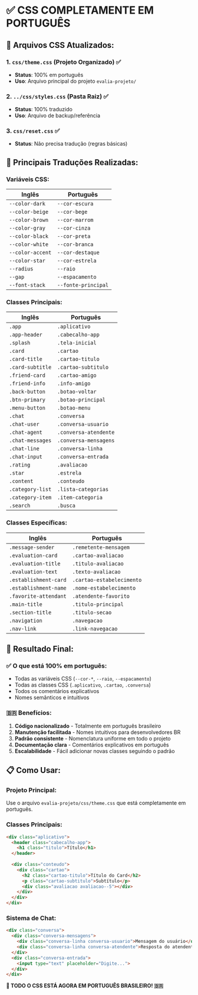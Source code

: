 # ✅ CSS COMPLETAMENTE EM PORTUGUÊS

## 📁 **Arquivos CSS Atualizados:**

### 1. **`css/theme.css`** (Projeto Organizado) ✅
- **Status**: 100% em português
- **Uso**: Arquivo principal do projeto `evalia-projeto/`

### 2. **`../css/styles.css`** (Pasta Raiz) ✅  
- **Status**: 100% traduzido
- **Uso**: Arquivo de backup/referência

### 3. **`css/reset.css`** ✅
- **Status**: Não precisa tradução (regras básicas)

## 🔄 **Principais Traduções Realizadas:**

### **Variáveis CSS:**
| **Inglês** | **Português** |
|------------|---------------|
| `--color-dark` | `--cor-escura` |
| `--color-beige` | `--cor-bege` |
| `--color-brown` | `--cor-marrom` |
| `--color-gray` | `--cor-cinza` |
| `--color-black` | `--cor-preta` |
| `--color-white` | `--cor-branca` |
| `--color-accent` | `--cor-destaque` |
| `--color-star` | `--cor-estrela` |
| `--radius` | `--raio` |
| `--gap` | `--espacamento` |
| `--font-stack` | `--fonte-principal` |

### **Classes Principais:**
| **Inglês** | **Português** |
|------------|---------------|
| `.app` | `.aplicativo` |
| `.app-header` | `.cabecalho-app` |
| `.splash` | `.tela-inicial` |
| `.card` | `.cartao` |
| `.card-title` | `.cartao-titulo` |
| `.card-subtitle` | `.cartao-subtitulo` |
| `.friend-card` | `.cartao-amigo` |
| `.friend-info` | `.info-amigo` |
| `.back-button` | `.botao-voltar` |
| `.btn-primary` | `.botao-principal` |
| `.menu-button` | `.botao-menu` |
| `.chat` | `.conversa` |
| `.chat-user` | `.conversa-usuario` |
| `.chat-agent` | `.conversa-atendente` |
| `.chat-messages` | `.conversa-mensagens` |
| `.chat-line` | `.conversa-linha` |
| `.chat-input` | `.conversa-entrada` |
| `.rating` | `.avaliacao` |
| `.star` | `.estrela` |
| `.content` | `.conteudo` |
| `.category-list` | `.lista-categorias` |
| `.category-item` | `.item-categoria` |
| `.search` | `.busca` |

### **Classes Específicas:**
| **Inglês** | **Português** |
|------------|---------------|
| `.message-sender` | `.remetente-mensagem` |
| `.evaluation-card` | `.cartao-avaliacao` |
| `.evaluation-title` | `.titulo-avaliacao` |
| `.evaluation-text` | `.texto-avaliacao` |
| `.establishment-card` | `.cartao-estabelecimento` |
| `.establishment-name` | `.nome-estabelecimento` |
| `.favorite-attendant` | `.atendente-favorito` |
| `.main-title` | `.titulo-principal` |
| `.section-title` | `.titulo-secao` |
| `.navigation` | `.navegacao` |
| `.nav-link` | `.link-navegacao` |

## 🎯 **Resultado Final:**

### ✅ **O que está 100% em português:**
- Todas as variáveis CSS (`--cor-*`, `--raio`, `--espacamento`)
- Todas as classes CSS (`.aplicativo`, `.cartao`, `.conversa`)
- Todos os comentários explicativos
- Nomes semânticos e intuitivos

### 🇧🇷 **Benefícios:**
1. **Código nacionalizado** - Totalmente em português brasileiro
2. **Manutenção facilitada** - Nomes intuitivos para desenvolvedores BR
3. **Padrão consistente** - Nomenclatura uniforme em todo o projeto
4. **Documentação clara** - Comentários explicativos em português
5. **Escalabilidade** - Fácil adicionar novas classes seguindo o padrão

## 📋 **Como Usar:**

### **Projeto Principal:**
Use o arquivo `evalia-projeto/css/theme.css` que está completamente em português.

### **Classes Principais:**
```html
<div class="aplicativo">
  <header class="cabecalho-app">
    <h1 class="titulo">Título</h1>
  </header>
  
  <div class="conteudo">
    <div class="cartao">
      <h2 class="cartao-titulo">Título do Card</h2>
      <p class="cartao-subtitulo">Subtítulo</p>
      <div class="avaliacao avaliacao--5"></div>
    </div>
  </div>
</div>
```

### **Sistema de Chat:**
```html
<div class="conversa">
  <div class="conversa-mensagens">
    <div class="conversa-linha conversa-usuario">Mensagem do usuário</div>
    <div class="conversa-linha conversa-atendente">Resposta do atendente</div>
  </div>
  <div class="conversa-entrada">
    <input type="text" placeholder="Digite...">
  </div>
</div>
```

**🎉 TODO O CSS ESTÁ AGORA EM PORTUGUÊS BRASILEIRO! 🇧🇷**